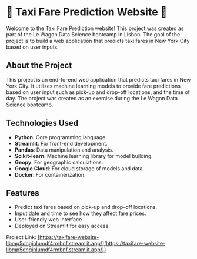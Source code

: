 # 🚕 Taxi Fare Prediction Website 🚖

Welcome to the Taxi Fare Prediction website! This project was created as part of the Le Wagon Data Science bootcamp in Lisbon. The goal of the project is to build a web application that predicts taxi fares in New York City based on user inputs.

## About the Project

This project is an end-to-end web application that predicts taxi fares in New York City. It utilizes machine learning models to provide fare predictions based on user input such as pick-up and drop-off locations, and the time of day. The project was created as an exercise during the Le Wagon Data Science bootcamp.

## Technologies Used

- **Python**: Core programming language.
- **Streamlit**: For front-end development.
- **Pandas**: Data manipulation and analysis.
- **Scikit-learn**: Machine learning library for model building.
- **Geopy**: For geographic calculations.
- **Google Cloud**: For cloud storage of models and data.
- **Docker**: For containerization.

## Features

- Predict taxi fares based on pick-up and drop-off locations.
- Input date and time to see how they affect fare prices.
- User-friendly web interface.
- Deployed on Streamlit for easy access.

Project Link: [https://taxifare-website-llbmp5dnginlumdf4rmbnf.streamlit.app/](https://taxifare-website-llbmp5dnginlumdf4rmbnf.streamlit.app/))
